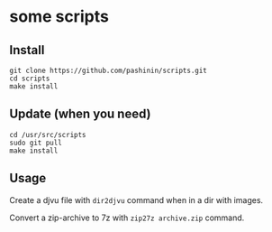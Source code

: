 # some scripts

## Install

    git clone https://github.com/pashinin/scripts.git
    cd scripts
    make install

## Update (when you need)

    cd /usr/src/scripts
    sudo git pull
    make install

## Usage

Create a djvu file with `dir2djvu` command when in a dir with images.

Convert a zip-archive to 7z with `zip27z archive.zip` command.
